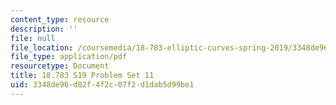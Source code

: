 ```yaml
---
content_type: resource
description: ''
file: null
file_location: /coursemedia/18-783-elliptic-curves-spring-2019/3348de96d82f4f2c07f2d1dab5d99be1_MIT18_783S19_pset11.pdf
file_type: application/pdf
resourcetype: Document
title: 18.783 S19 Problem Set 11
uid: 3348de96-d82f-4f2c-07f2-d1dab5d99be1
---
```

